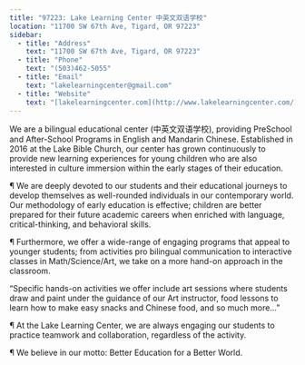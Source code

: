 ```yaml
---
title: "97223: Lake Learning Center 中英文双语学校"
location: "11700 SW 67th Ave, Tigard, OR 97223"
sidebar:
  - title: "Address"
    text: "11700 SW 67th Ave, Tigard, OR 97223"
  - title: "Phone"
    text: "(503)462-5055"
  - title: "Email"
    text: "lakelearningcenter@gmail.com"
  - title: "Website"
    text: "[lakelearningcenter.com](http://www.lakelearningcenter.com/)"
---
```


We are a bilingual educational center (中英文双语学校), providing PreSchool and After-School Programs in English and Mandarin Chinese. Established in 2016 at the Lake Bible Church, our center has grown continuously to provide new learning experiences for young children who are also interested in culture immersion within the early stages of their education.

¶ We are deeply devoted to our students and their educational journeys to develop themselves as well-rounded individuals in our contemporary world. Our methodology of early education is effective; children are better prepared for their future academic careers when enriched with language, critical-thinking, and behavioral skills.

¶ Furthermore, we offer a wide-range of engaging programs that appeal to younger students; from activities pro bilingual communication to interactive classes in Math/Science/Art, we take on a more hand-on approach in the classroom.

“Specific hands-on activities we offer include art sessions where students draw and paint under the guidance of our Art instructor, food lessons to learn how to make easy snacks and Chinese food, and so much more…”

¶ At the Lake Learning Center, we are always engaging our students to practice teamwork and collaboration, regardless of the activity.

¶ We believe in our motto: Better Education for a Better World.

